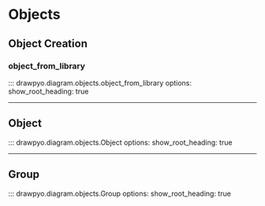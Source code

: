 # Objects

## Object Creation

### object_from_library

::: drawpyo.diagram.objects.object_from_library
    options:
        show_root_heading: true

-----
## Object

::: drawpyo.diagram.objects.Object
    options:
        show_root_heading: true

-----
## Group

::: drawpyo.diagram.objects.Group
    options:
        show_root_heading: true